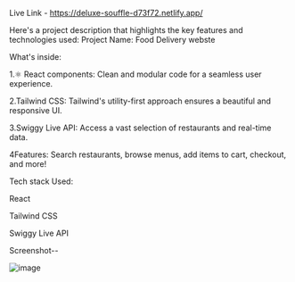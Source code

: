 Live Link - https://deluxe-souffle-d73f72.netlify.app/

Here's a project description that highlights the key features and technologies used:
Project Name: Food Delivery webste

What's inside:

1.⚛️ React components: Clean and modular code for a seamless user experience.

2.Tailwind CSS: Tailwind's utility-first approach ensures a beautiful and responsive UI.

3.Swiggy Live API: Access a vast selection of restaurants and real-time data.

4Features: Search restaurants, browse menus, add items to cart, checkout, and more!


Tech stack Used:

React

Tailwind CSS

Swiggy Live API

Screenshot--

![image](https://github.com/Anand9598/food-delivery-website/assets/141264098/ad84f102-27da-4115-8bf3-c15cae596490)


